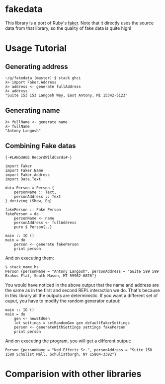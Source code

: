 # fakedata

This library is a port of Ruby's
[faker](https://github.com/stympy/faker). Note that it directly uses
the source data from that library, so the quality of fake data is
quite high!

# Usage Tutorial

## Generating address

``` shellsession
~/g/fakedata (master) $ stack ghci
λ> import Faker.Address
λ> address <- generate fullAddress
λ> address
"Suite 153 153 Langosh Way, East Antony, MI 15342-5123"
```

## Generating name

``` shellsession
λ> fullName <- generate name
λ> fullName
"Antony Langosh"
```

## Combining Fake datas

```
{-#LANGUAGE RecordWildCards#-}

import Faker
import Faker.Name
import Faker.Address
import Data.Text

data Person = Person {
    personName :: Text,
    personAddress :: Text
} deriving (Show, Eq)

fakePerson :: Fake Person
fakePerson = do
    personName <- name
    personAddress <- fullAddress
    pure $ Person{..}

main :: IO ()
main = do
    person <- generate fakePerson
    print person
```

And on executing them:

```
$ stack name.hs
Person {personName = "Antony Langosh", personAddress = "Suite 599 599 Brakus Flat, South Mason, MT 59962-6876"}
```

You would have noticed in the above output that the name and address are the same as in the first and second REPL interaction we do. That's because in this library all the outputs are deterministic. If you want a different set of ouput, you have to modify the random generator output:

```
main :: IO ()
main = do
    gen <- newStdGen
    let settings = setRandomGen gen defaultFakerSettings
    person <- generateWithSettings settings fakePerson
    print person
```

And on executing the program, you will get a different output:

``` shellsession
Person {personName = "Ned Effertz Sr.", personAddress = "Suite 158 1580 Schulist Mall, Schulistburgh, NY 15804-3392"}
```

# Comparision with other libraries

